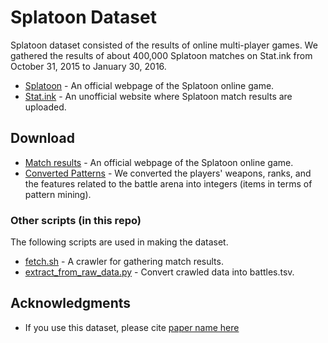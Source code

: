 # Splatoon Dataset

Splatoon dataset consisted of the results of online multi-player games. We gathered the results of about 400,000 Splatoon matches on Stat.ink from October 31, 2015 to January 30, 2016. 

* [Splatoon](https://www.nintendo.com/games/detail/splatoon-wii-u) - An official webpage of the Splatoon online game.
* [Stat.ink](https://stat.ink/) - An unofficial website where Splatoon match results are uploaded.

## Download

* [Match results](https://test.com) - An official webpage of the Splatoon online game.
* [Converted Patterns](https://test.com) - We converted the players' weapons, ranks, and the features related to the battle arena into integers (items in terms of pattern mining).

### Other scripts (in this repo)

The following scripts are used in making the dataset.

* [fetch.sh](./fetch.sh) - A crawler for gathering match results.
* [extract_from_raw_data.py](./extract_from_raw_data.py) - Convert crawled data into battles.tsv.

## Acknowledgments

* If you use this dataset, please cite [paper name here](http://www.google.com)

